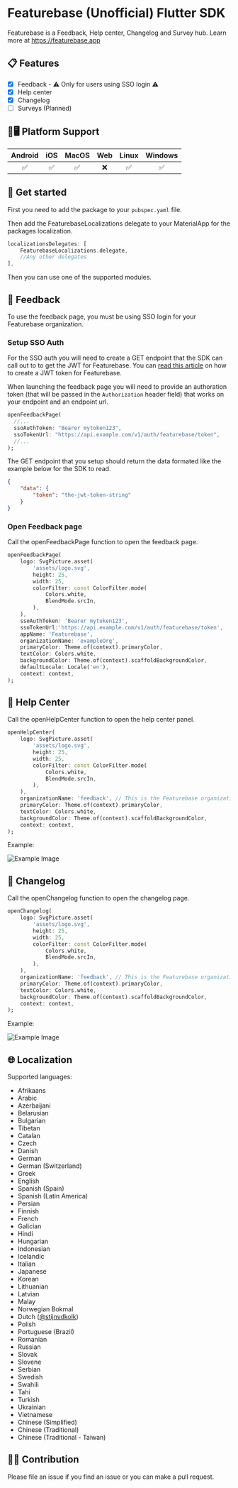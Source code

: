 # Featurebase (Unofficial) Flutter SDK

Featurebase is a Feedback, Help center, Changelog and Survey hub. Learn more at <https://featurebase.app>

## 📋 Features

- [X] Feedback - ⚠️ Only for users using SSO login ⚠️
- [X] Help center
- [X] Changelog
- [ ] Surveys (Planned)

## 📱🖥️ Platform Support

| Android |  iOS  | MacOS |  Web  | Linux | Windows |
| :-----: | :---: | :---: | :---: | :---: | :-----: |
|   ✅   |   ✅   |   ✅   |   ❌  |   ✅    |    ✅   |

## 🚀 Get started

First you need to add the package to your `pubspec.yaml` file.

Then add the FeaturebaseLocalizations delegate to your MaterialApp for the packages localization.

```dart
localizationsDelegates: [
    FeaturebaseLocalizations.delegate,
    //Any other delegates
],
```

Then you can use one of the supported modules.

## 💬 Feedback

To use the feedback page, you must be using SSO login for your Featurebase organization.

### Setup SSO Auth

For the SSO auth you will need to create a GET endpoint that the SDK can call out to to get the JWT for Featurebase. You can [read this article](https://help.featurebase.app/articles/5257986-creating-and-signing-a-jwt-for-single-sign-on) on how to create a JWT token for Featurebase.

When launching the feedback page you will need to provide an authoration token (that will be passed in the `Authorization` header field) that works on your endpoint and an endpoint url.

```dart
openFeedbackPage(
  //...
  ssoAuthToken: "Bearer mytoken123",
  ssoTokenUrl: "https://api.example.com/v1/auth/featurebase/token",
  //...
);
```

The GET endpoint that you setup should return the data formated like the example below for the SDK to read.

```json
{
    "data": {
        "token": "the-jwt-token-string"
    }
}

```

### Open Feedback page

Call the openFeedbackPage function to open the feedback page.

```dart
openFeedbackPage(
    logo: SvgPicture.asset(
        'assets/logo.svg',
        height: 25,
        width: 25,
        colorFilter: const ColorFilter.mode(
            Colors.white,
            BlendMode.srcIn,
        ),
    ),
    ssoAuthToken: 'Bearer mytoken123',
    ssoTokenUrl:'https://api.example.com/v1/auth/featurebase/token',
    appName: 'Featurebase',
    organizationName: 'exampleOrg',
    primaryColor: Theme.of(context).primaryColor,
    textColor: Colors.white,
    backgroundColor: Theme.of(context).scaffoldBackgroundColor,
    defaultLocale: Locale('en'),
    context: context,
);
```

## 📖 Help Center

Call the openHelpCenter function to open the help center panel.

```dart
openHelpCenter(
    logo: SvgPicture.asset(
        'assets/logo.svg',
        height: 25,
        width: 25,
        colorFilter: const ColorFilter.mode(
            Colors.white,
            BlendMode.srcIn,
        ),
    ),
    organizationName: 'feedback', // This is the Featurebase organization name
    primaryColor: Theme.of(context).primaryColor,
    textColor: Colors.white,
    backgroundColor: Theme.of(context).scaffoldBackgroundColor,
    context: context,
);
```

Example:

![Example Image](https://raw.githubusercontent.com/ae1dev/flutter_featurebase/refs/heads/main/docs/imgs/Featurebase_Help_Center_Example.png)

## 📣 Changelog

Call the openChangelog function to open the changelog page.

```dart
openChangelog(
    logo: SvgPicture.asset(
        'assets/logo.svg',
        height: 25,
        width: 25,
        colorFilter: const ColorFilter.mode(
            Colors.white,
            BlendMode.srcIn,
        ),
    ),
    organizationName: 'feedback', // This is the Featurebase organization name
    primaryColor: Theme.of(context).primaryColor,
    textColor: Colors.white,
    backgroundColor: Theme.of(context).scaffoldBackgroundColor,
    context: context,
);
```

Example:

![Example Image](https://raw.githubusercontent.com/ae1dev/flutter_featurebase/refs/heads/main/docs/imgs/Featurebase_Changelog_Example.png)

## 🌐 Localization

Supported languages:

- Afrikaans
- Arabic
- Azerbaijani
- Belarusian
- Bulgarian
- Tibetan
- Catalan
- Czech
- Danish
- German
- German (Switzerland)
- Greek
- English
- Spanish (Spain)
- Spanish (Latin America)
- Persian
- Finnish
- French
- Galician
- Hindi
- Hungarian
- Indonesian
- Icelandic
- Italian
- Japanese
- Korean
- Lithuanian
- Latvian
- Malay
- Norwegian Bokmal
- Dutch ([@stijnvdkolk](https://github.com/stijnvdkolk))
- Polish
- Portuguese (Brazil)
- Romanian
- Russian
- Slovak
- Slovene
- Serbian
- Swedish
- Swahili
- Tahi
- Turkish
- Ukrainian
- Vietnamese
- Chinese (Simplified)
- Chinese (Traditional)
- Chinese (Traditional - Taiwan)

## 👨‍💻 Contribution

Please file an issue if you find an issue or you can make a pull request.
